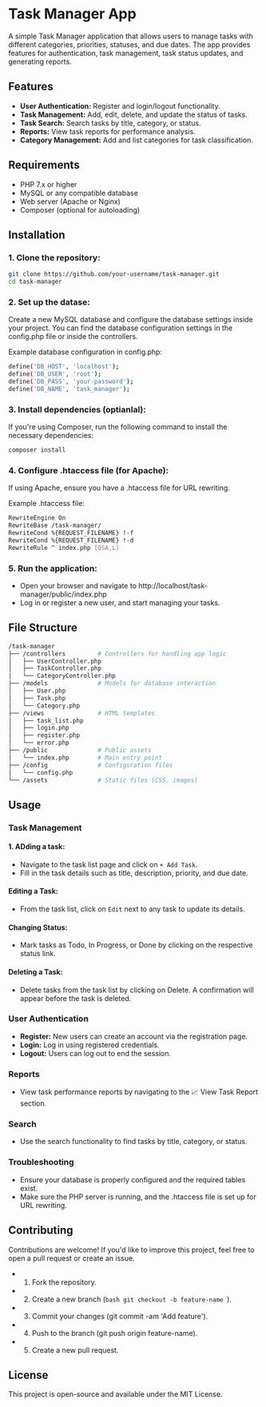 # Task Manager App

A simple Task Manager application that allows users to manage tasks with different categories, priorities, statuses, and due dates. The app provides features for authentication, task management, task status updates, and generating reports.

## Features

- **User Authentication:** Register and login/logout functionality.
- **Task Management:** Add, edit, delete, and update the status of tasks.
- **Task Search:** Search tasks by title, category, or status.
- **Reports:** View task reports for performance analysis.
- **Category Management:** Add and list categories for task classification.

## Requirements

- PHP 7.x or higher
- MySQL or any compatible database
- Web server (Apache or Nginx)
- Composer (optional for autoloading)

## Installation

### 1. Clone the repository:

```bash
git clone https://github.com/your-username/task-manager.git
cd task-manager
```

### 2. Set up the datase:

Create a new MySQL database and configure the database settings inside your project. You can find the database configuration settings in the config.php file or inside the controllers.

Example database configuration in config.php:

```bash 
define('DB_HOST', 'localhost');
define('DB_USER', 'root');
define('DB_PASS', 'your-password');
define('DB_NAME', 'task_manager');
```

### 3. Install dependencies (optianlal):

If you're using Composer, run the following command to install the necessary dependencies:

```bash
composer install
```

### 4. Configure .htaccess file (for Apache):

If using Apache, ensure you have a .htaccess file for URL rewriting.

Example .htaccess file:

```bash
RewriteEngine On
RewriteBase /task-manager/
RewriteCond %{REQUEST_FILENAME} !-f
RewriteCond %{REQUEST_FILENAME} !-d
RewriteRule ^ index.php [QSA,L]
```

### 5. Run the application:

- Open your browser and navigate to http://localhost/task-manager/public/index.php
- Log in or register a new user, and start managing your tasks.

## File Structure

```bash
/task-manager
├── /controllers         # Controllers for handling app logic
│   ├── UserController.php
│   ├── TaskController.php
│   └── CategoryController.php
├── /models              # Models for database interaction
│   ├── User.php
│   ├── Task.php
│   └── Category.php
├── /views               # HTML templates
│   ├── task_list.php
│   ├── login.php
│   ├── register.php
│   └── error.php
├── /public              # Public assets
│   └── index.php        # Main entry point
├── /config              # Configuration files
│   └── config.php
└── /assets              # Static files (CSS, images)
```

## Usage

### Task Management
#### 1. ADding a task:
- Navigate to the task list page and click on ```+ Add Task```.
- Fill in the task details such as title, description, priority, and due date.

#### Editing a Task:
- From the task list, click on ```Edit``` next to any task to update its details.

#### Changing Status:
- Mark tasks as Todo, In Progress, or Done by clicking on the respective status link.

#### Deleting a Task:
- Delete tasks from the task list by clicking on Delete. A confirmation will appear before the task is deleted.

### User Authentication
- **Register:** New users can create an account via the registration page.
- **Login:** Log in using registered credentials.
- **Logout:** Users can log out to end the session.

### Reports
- View task performance reports by navigating to the 📈 View Task Report section.

### Search
- Use the search functionality to find tasks by title, category, or status.

### Troubleshooting
- Ensure your database is properly configured and the required tables exist.
- Make sure the PHP server is running, and the .htaccess file is set up for URL rewriting.

## Contributing
Contributions are welcome! If you'd like to improve this project, feel free to open a pull request or create an issue.

- 1. Fork the repository.
- 2. Create a new branch (```bash git checkout -b feature-name ```).
- 3. Commit your changes (git commit -am 'Add feature').
- 4. Push to the branch (git push origin feature-name).
- 5. Create a new pull request.

## License
This project is open-source and available under the MIT License.


